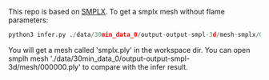 This repo is based on [SMPLX](https://github.com/vchoutas/smplx.git).
To get a smplx mesh without flame parameters:
```python
python3 infer.py ./data/30min_data_0/output-output-smpl-3d/mesh-smplx/000000.npz ./data/30min_data_0/output-output-smpl-3d/smplfull/000000.json
```
You will get a mesh called 'smplx.ply' in the workspace dir. 
You can open smplh mesh './data/30min_data_0/output-output-smpl-3d/mesh/000000.ply' to compare with the infer result.